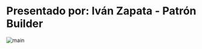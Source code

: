 # Presentado por: Iván Zapata - Patrón Builder
![main](https://user-images.githubusercontent.com/86697208/195755779-d8f243fc-01ad-4e7f-be05-1bd040252222.png)
